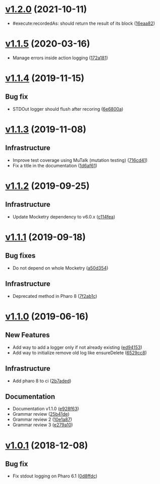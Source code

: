 <!--
git log --pretty="* %s ([%h](https://github.com/jecisc/TinyLogger/commit/%H))" v1.2.0...HEAD --grep="Merge pull" 
('Content' copyWithRegex: 'Merge pull request #[0-9]+ from [^/]+/[0-9]*' matchesReplacedWith: '') copyReplaceAll: '-' with: ' '
-->

# [v1.2.0](https://github.com/jecisc/TinyLogger/compare/v1.1.5...v1.2.0) (2021-10-11)

* #execute:recordedAs: should return the result of its block ([16eaa82](https://github.com/jecisc/TinyLogger/commit/16eaa82e22e803ca4226150dc047c5ff61bf5434))

# [v1.1.5](https://github.com/jecisc/TinyLogger/compare/v1.1.4...v1.1.5) (2020-03-16)

* Manage errors inside action logging ([172a181](https://github.com/jecisc/TinyLogger/commit/172a1818df984b08b1ab6ebe60646c0aaf160771))

# [v1.1.4](https://github.com/jecisc/TinyLogger/compare/v1.1.3...v1.1.4) (2019-11-15)

## Bug fix

* STDOut logger should flush after recoring ([6e6800a](https://github.com/jecisc/TinyLogger/commit/6e6800a5f167e3606d084290c7b3e4cfc2625985))

# [v1.1.3](https://github.com/jecisc/TinyLogger/compare/v1.1.2...v1.1.3) (2019-11-08)

## Infrastructure

*  Improve test coverage using MuTalk (mutation testing) ([716cd41](https://github.com/jecisc/TinyLogger/commit/716cd41655614326b4e20a426bdb58ce5f0f2031))
*  Fix a title in the documentation ([1d6af61](https://github.com/jecisc/TinyLogger/commit/1d6af61b6114533ab20ef3ffaad252f95925d3a8))

# [v1.1.2](https://github.com/jecisc/TinyLogger/compare/v1.1.1...v1.1.2) (2019-09-25)

## Infrastructure

* Update Mocketry dependency to v6.0.x ([c114fea](https://github.com/jecisc/TinyLogger/commit/c114feac2ff65bd11e11fcd7f188e09e90022465))

# [v1.1.1](https://github.com/jecisc/TinyLogger/compare/v1.1.0...v1.1.1) (2019-09-18)

## Bug fixes

* Do not depend on whole Mocketry ([a50d354](https://github.com/jecisc/TinyLogger/commit/a50d3543bf00e76d780d7d3f2fb205280364b637))

## Infrastructure

*   Deprecated method in Pharo 8 ([7f2ab1c](https://github.com/jecisc/TinyLogger/commit/7f2ab1c7a6fc43d23801faed40383e2b6d4279c3))

# [v1.1.0](https://github.com/jecisc/TinyLogger/compare/v1.0.1...v1.1.0) (2019-06-16)

## New Features

* Add way to add a logger only if not already existing ([ed94153](https://github.com/jecisc/TinyLogger/commit/ed94153d9f086fed3a4f801cfe2029db383514c6))
* Add way to initialize remove old log like ensureDelete  ([6529cc8](https://github.com/jecisc/TinyLogger/commit/6529cc8a99360d93ad80a3badff5066021b6053f))

## Infrastructure

* Add pharo 8 to ci ([2b7aded](https://github.com/jecisc/TinyLogger/commit/2b7adede42186b3aca18aea4c910421fc4b13558))

## Documentation

* Documentation v1.1.0 ([e928f63](https://github.com/jecisc/TinyLogger/commit/e928f635134e2081c6a85f24adb7b11bd4261fdf))
* Grammar review ([25b41de](https://github.com/jecisc/TinyLogger/commit/25b41de42009092ef15ba258ba70ea12b8b2384b))
* Grammar review 2 ([10e1a87](https://github.com/jecisc/TinyLogger/commit/10e1a87c45b54f07d9a5dd0205a29277447bbfc8))
* Grammar review 3 ([e279a10](https://github.com/jecisc/TinyLogger/commit/e279a10121503d0cddcb645c765773c14c68c457))

# [v1.0.1](https://github.com/jecisc/TinyLogger/compare/v1.0.0...v1.0.1) (2018-12-08)

## Bug fix

* Fix stdout logging on Pharo 6.1 ([0d8ffdc](https://github.com/jecisc/TinyLogger/commit/0d8ffdc95724b2bf7a4859334469ddc63100f809))
